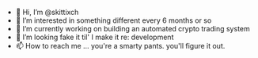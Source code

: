 - 👋 Hi, I’m @skittixch
- 👀 I’m interested in something different every 6 months or so
- 🌱 I’m currently working on building an automated crypto trading system
- 💞️ I’m looking fake it til' I make it re: development
- 📫 How to reach me ... you're a smarty pants. you'll figure it out.

<!---
skittixch/skittixch is a ✨ special ✨ repository because its `README.md` (this file) appears on your GitHub profile.
You can click the Preview link to take a look at your changes.
--->
